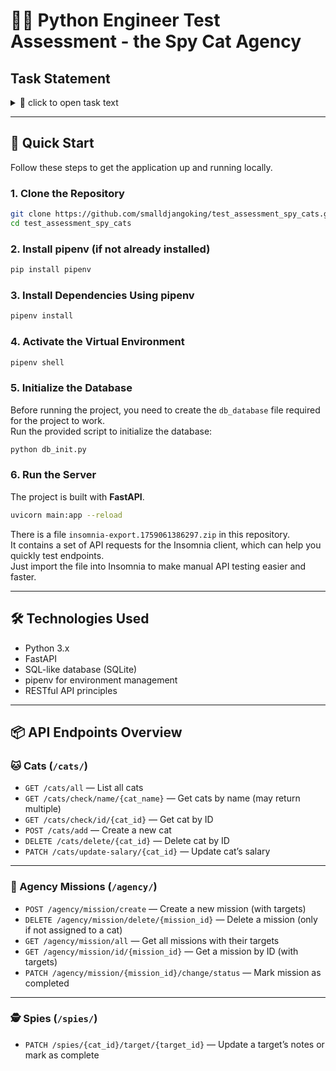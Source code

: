 # 🕵️‍♂️ Python Engineer Test Assessment - the Spy Cat Agency

## Task Statement

<details>
  <summary>📌 click to open task text</summary>

### Overview

This task involves building a CRUD application.  
The goal is to create a system that showcases your understanding in building RESTful APIs, interacting with SQL-like databases, and integrating third-party services.  
The test assessment is expected to be done within 2 hours.

---

### Requirements

Spy Cat Agency (SCA) asked you to create a management application, so that it simplifies their spying work processes.  
SCA needs a system to manage their cats, missions they undertake, and targets they are assigned to.

- **Cats perspective**:  
  - A mission consists of spying on targets and collecting data.  
  - One cat can only have **one mission at a time**.  
  - A mission assumes **1–3 targets**.  
  - While spying, cats should share collected data by writing notes on targets.  
  - Cats update notes over time and eventually mark the target as **complete**.  
  - If a target is complete → notes are **frozen** (cannot be updated).  
  - After completing **all targets**, the mission is marked as **completed**.  

- **Agency perspective**:  
  - The agency regularly hires new spy cats.  
  - They should be able to **add cats** and **visualize them in the system**.  
  - The agency can **create missions** and assign them to available cats.  
  - **Targets are created along with a mission** (no separate CRUD for targets).  

---

### **Backend Requirements**
- Build a RESTful API.  
- CRUD operations for cats and missions.  
- Targets are created/managed inside missions only.  
- Notes must become immutable after the target is marked complete.  
- Mark mission as complete once all targets are finished.  

</details>

---

## 🚀 Quick Start

Follow these steps to get the application up and running locally.

### 1. Clone the Repository

```bash
git clone https://github.com/smalldjangoking/test_assessment_spy_cats.git
cd test_assessment_spy_cats
```

### 2. Install pipenv (if not already installed)

```bash
pip install pipenv
```

### 3. Install Dependencies Using pipenv

```bash
pipenv install
```

### 4. Activate the Virtual Environment

```bash
pipenv shell
```

### 5. Initialize the Database

Before running the project, you need to create the `db_database` file required for the project to work.  
Run the provided script to initialize the database:

```bash
python db_init.py
```

### 6. Run the Server

The project is built with **FastAPI**.

```bash
uvicorn main:app --reload
```


There is a file `insomnia-export.1759061386297.zip` in this repository.  
It contains a set of API requests for the Insomnia client, which can help you quickly test endpoints.  
Just import the file into Insomnia to make manual API testing easier and faster.

---

## 🛠️ Technologies Used

- Python 3.x
- FastAPI
- SQL-like database (SQLite)
- pipenv for environment management
- RESTful API principles

---

## 📦 API Endpoints Overview

### 🐱 Cats (`/cats/`)
- `GET /cats/all` — List all cats  
- `GET /cats/check/name/{cat_name}` — Get cats by name (may return multiple)  
- `GET /cats/check/id/{cat_id}` — Get cat by ID  
- `POST /cats/add` — Create a new cat  
- `DELETE /cats/delete/{cat_id}` — Delete cat by ID  
- `PATCH /cats/update-salary/{cat_id}` — Update cat’s salary  

---

### 🎯 Agency Missions (`/agency/`)
- `POST /agency/mission/create` — Create a new mission (with targets)  
- `DELETE /agency/mission/delete/{mission_id}` — Delete a mission (only if not assigned to a cat)  
- `GET /agency/mission/all` — Get all missions with their targets  
- `GET /agency/mission/id/{mission_id}` — Get a mission by ID (with targets)  
- `PATCH /agency/mission/{mission_id}/change/status` — Mark mission as completed  

---

### 🕵️ Spies (`/spies/`)
- `PATCH /spies/{cat_id}/target/{target_id}` — Update a target’s notes or mark as complete  







